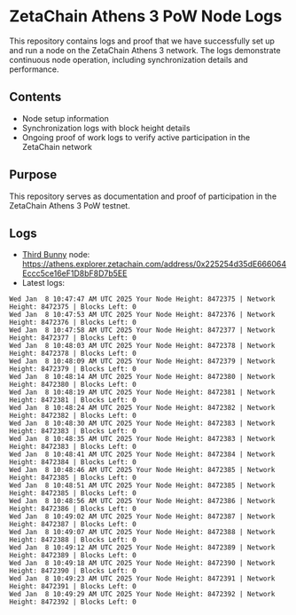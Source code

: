 # ZetaChain Athens 3 PoW Node Logs
This repository contains logs and proof that we have successfully set up and run a node on the ZetaChain Athens 3 network. The logs demonstrate continuous node operation, including synchronization details and performance.

## Contents
- Node setup information
- Synchronization logs with block height details
- Ongoing proof of work logs to verify active participation in the ZetaChain network

## Purpose
This repository serves as documentation and proof of participation in the ZetaChain Athens 3 PoW testnet.

## Logs

- [Third Bunny](https://thirdbunny.xyz/) node: https://athens.explorer.zetachain.com/address/0x225254d35dE666064Eccc5ce16eF1D8bF8D7b5EE
- Latest logs:
```
Wed Jan  8 10:47:47 AM UTC 2025 Your Node Height: 8472375 | Network Height: 8472375 | Blocks Left: 0
Wed Jan  8 10:47:53 AM UTC 2025 Your Node Height: 8472376 | Network Height: 8472376 | Blocks Left: 0
Wed Jan  8 10:47:58 AM UTC 2025 Your Node Height: 8472377 | Network Height: 8472377 | Blocks Left: 0
Wed Jan  8 10:48:03 AM UTC 2025 Your Node Height: 8472378 | Network Height: 8472378 | Blocks Left: 0
Wed Jan  8 10:48:09 AM UTC 2025 Your Node Height: 8472379 | Network Height: 8472379 | Blocks Left: 0
Wed Jan  8 10:48:14 AM UTC 2025 Your Node Height: 8472380 | Network Height: 8472380 | Blocks Left: 0
Wed Jan  8 10:48:19 AM UTC 2025 Your Node Height: 8472381 | Network Height: 8472381 | Blocks Left: 0
Wed Jan  8 10:48:24 AM UTC 2025 Your Node Height: 8472382 | Network Height: 8472382 | Blocks Left: 0
Wed Jan  8 10:48:30 AM UTC 2025 Your Node Height: 8472383 | Network Height: 8472383 | Blocks Left: 0
Wed Jan  8 10:48:35 AM UTC 2025 Your Node Height: 8472383 | Network Height: 8472383 | Blocks Left: 0
Wed Jan  8 10:48:41 AM UTC 2025 Your Node Height: 8472384 | Network Height: 8472384 | Blocks Left: 0
Wed Jan  8 10:48:46 AM UTC 2025 Your Node Height: 8472385 | Network Height: 8472385 | Blocks Left: 0
Wed Jan  8 10:48:51 AM UTC 2025 Your Node Height: 8472385 | Network Height: 8472385 | Blocks Left: 0
Wed Jan  8 10:48:56 AM UTC 2025 Your Node Height: 8472386 | Network Height: 8472386 | Blocks Left: 0
Wed Jan  8 10:49:02 AM UTC 2025 Your Node Height: 8472387 | Network Height: 8472387 | Blocks Left: 0
Wed Jan  8 10:49:07 AM UTC 2025 Your Node Height: 8472388 | Network Height: 8472388 | Blocks Left: 0
Wed Jan  8 10:49:12 AM UTC 2025 Your Node Height: 8472389 | Network Height: 8472389 | Blocks Left: 0
Wed Jan  8 10:49:18 AM UTC 2025 Your Node Height: 8472390 | Network Height: 8472390 | Blocks Left: 0
Wed Jan  8 10:49:23 AM UTC 2025 Your Node Height: 8472391 | Network Height: 8472391 | Blocks Left: 0
Wed Jan  8 10:49:29 AM UTC 2025 Your Node Height: 8472392 | Network Height: 8472392 | Blocks Left: 0
```
